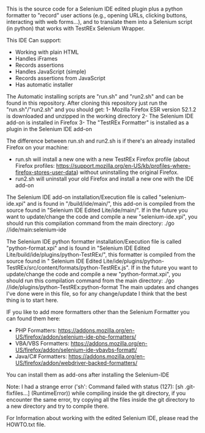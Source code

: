 This is the source code for a Selenium IDE edited plugin plus a python formatter to "record" user actions (e.g., opening URLs,
clicking buttons, interacting with web forms...), and to translate them into a Selenium script (in python) that works with TestREx Selenium Wrapper.

This IDE Can support:

* Working with plain HTML
* Handles iFrames
* Records assertions
* Handles JavaScript (simple)
* Records assertions from JavaScript
* Has automatic installer

The Automatic installing scripts are "run.sh" and "run2.sh" and can be found in this repository.
After cloning this repository just run the "run.sh"/"run2.sh" and you should get:
1- Mozilla Firefox ESR version 52.1.2 is downloaded and unzipped in the working directory
2- The Selenium IDE add-on is installed in Firefox
3- The "TestREx Formatter" is installed as a plugin in the Selenium IDE add-on

The difference between run.sh and run2.sh is if there's an already installed Firefox on your machine:

* run.sh will install a new one with a new TestREx Firefox profile (about Firefox profiles: https://support.mozilla.org/en-US/kb/profiles-where-firefox-stores-user-data) without uninstalling the original Firefox.
* run2.sh will uninstall your old Firefox and install a new one with the IDE add-on


The Selenium IDE add-on installation/Execution file is called "selenium-ide.xpi" and is found in "/build/ide/main/", this add-on is compiled from the source
found in "Selenium IDE Edited Lite/ide/main/". If in the future you want to update/change the code and compile a new "selenium-ide.xpi",
you should run this compilation command from the main directory:
./go //ide/main:selenium-ide

The Selenium IDE python formatter installation/Execution file is called "python-format.xpi" and is found in "Selenium IDE Edited Lite/build/ide/plugins/python-TestREx/", this formatter is compiled from the source found in " Selenium IDE Edited Lite/ide/plugins/python-TestREx/src/content/formats/python-TestREx.js".
If in the future you want to update/change the code and compile a new "python-format.xpi",
you should run this compilation command from the main directory:
./go //ide/plugins/python-TestREx:python-format
The main updates and changes I've done were in this file, so for any change/update I think that the best thing is to start here.

IF you like to add more formatters other than the Selenium Formatter you can found them here:

* PHP Formatters: https://addons.mozilla.org/en-US/firefox/addon/selenium-ide-php-formatters/
* VBA/VBS Formatters: https://addons.mozilla.org/en-US/firefox/addon/selenium-ide-vbavbs-formatt/
* Java/C# Formatters: https://addons.mozilla.org/en-US/firefox/addon/webdriver-backed-formatters/

You can install them as add-ons after installing the Selenium-IDE

Note: I had a strange error ('sh': Command failed with status (127): [sh .git-fixfiles...] (RuntimeError)) while compiling inside the git directory, if you encounter the same error, try copying all the files inside the git directory to a new directory and try to compile there.

For Information about working with the edited Selenium IDE, please read the HOWTO.txt file.